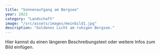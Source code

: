 ```yaml
---
title: "Sonnenaufgang am Bergsee"
year: 2023
category: "Landschaft"
image: "/src/assets/images/meinbild1.jpg"
description: "Goldenes Licht am ruhigen Bergsee."
---
```


Hier kannst du einen längeren Beschreibungstext oder weitere Infos zum Bild einfügen.
